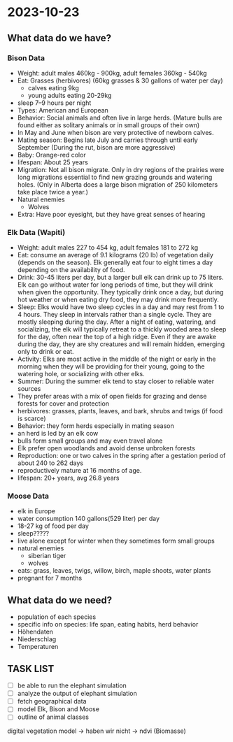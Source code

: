 # 2023-10-23

## What data do we have?
### Bison Data
- Weight: adult males 460kg - 900kg, adult females 360kg - 540kg
- Eat: Grasses (herbivores) (60kg grasses & 30 gallons of water per day)
  -  calves eating 9kg
  -  young adults eating 20-29kg  
- sleep 7–9 hours per night
- Types: American and European
- Behavior: Social animals and often live in large herds. (Mature bulls are found either as solitary animals or in small groups of their own)
- In May and June when bison are very protective of newborn calves.
- Mating season: Begins late July and carries through until early September (During the rut, bison are more aggressive)
- Baby: Orange-red color
- lifespan: About 25 years
- Migration: Not all bison migrate. Only in dry regions of the prairies were long migrations essential to find new grazing grounds and watering holes. (Only in Alberta does a large bison migration of 250 kilometers take place twice a year.)
- Natural enemies
  - Wolves
- Extra: Have poor eyesight, but they have great senses of hearing


### Elk Data (Wapiti)
- Weight: adult males 227 to 454 kg, adult females 181 to 272 kg
- Eat: consume an average of 9.1 kilograms (20 lb) of vegetation daily (depends on the season). Elk generally eat four to eight times a day depending on the availability of food.
- Drink: 30-45 liters per day, but a larger bull elk can drink up to 75 liters. Elk can go without water for long periods of time, but they will drink when given the opportunity. They typically drink once a day, but during hot weather or when eating dry food, they may drink more frequently.
- Sleep: Elks would have two sleep cycles in a day and may rest from 1 to 4 hours. They sleep in intervals rather than a single cycle. They are mostly sleeping during the day.  After a night of eating, watering, and socializing, the elk will typically retreat to a thickly wooded area to sleep for the day, often near the top of a high ridge. Even if they are awake during the day, they are shy creatures and will remain hidden, emerging only to drink or eat.
- Activity: Elks are most active in the middle of the night or early in the morning when they will be providing for their young, going to the watering hole, or socializing with other elks.
- Summer: During the summer elk tend to stay closer to reliable water sources
- They prefer areas with a mix of open fields for grazing and dense forests for cover and protection
- herbivores: grasses, plants, leaves, and bark, shrubs and twigs (if food is scarce)
- Behavior: they form herds especially in mating season
- an herd is led by an elk cow
- bulls form small groups and may even travel alone
- Elk prefer open woodlands and avoid dense unbroken forests
- Reproduction: one or two calves in the spring after a gestation period of about 240 to 262 days
- reproductively mature at 16 months of age.
- lifespan: 20+ years, avg 26.8 years


### Moose Data

- elk in Europe
- water consumption 140 gallons(529 liter) per day
- 18-27 kg of food per day
- sleep?????
- live alone except for winter when they sometimes form small groups
- natural enemies
  - siberian tiger
  - wolves
- eats: grass, leaves, twigs, willow, birch, maple shoots, water plants
- pregnant for 7 months

## What data do we need?
- population of each species
- specific info on species: life span, eating habits, herd behavior
- Höhendaten
- Niederschlag
- Temperaturen

## TASK LIST
- [ ] be able to run the elephant simulation
- [ ] analyze the output of elephant simulation
- [ ] fetch geographical data
- [ ] model Elk, Bison and Moose
- [ ] outline of animal classes

digital vegetation model -> haben wir nicht -> ndvi (Biomasse)

